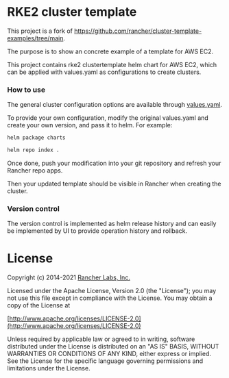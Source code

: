 # RKE2 cluster template

This project is a fork of https://github.com/rancher/cluster-template-examples/tree/main.

The purpose is to show an concrete example of a template for AWS EC2.

This project contains rke2 clustertemplate helm chart for AWS EC2, which can be applied with values.yaml as configurations to create clusters.

### How to use

The general cluster configuration options are available through [values.yaml](./charts/values.yaml).

To provide your own configuration, modify the original values.yaml and create your own version, and pass it to helm. For example:

```bash
helm package charts

helm repo index .
```

Once done, push your modification into your git repository and refresh your Rancher repo apps.

Then your updated template should be visible in Rancher when creating the cluster.


### Version control

The version control is implemented as helm release history and can easily be implemented by UI to provide operation history and rollback.

# License

Copyright (c) 2014-2021 [Rancher Labs, Inc.](http://rancher.com)

Licensed under the Apache License, Version 2.0 (the "License");
you may not use this file except in compliance with the License.
You may obtain a copy of the License at

[http://www.apache.org/licenses/LICENSE-2.0](http://www.apache.org/licenses/LICENSE-2.0)

Unless required by applicable law or agreed to in writing, software
distributed under the License is distributed on an "AS IS" BASIS,
WITHOUT WARRANTIES OR CONDITIONS OF ANY KIND, either express or implied.
See the License for the specific language governing permissions and
limitations under the License.
